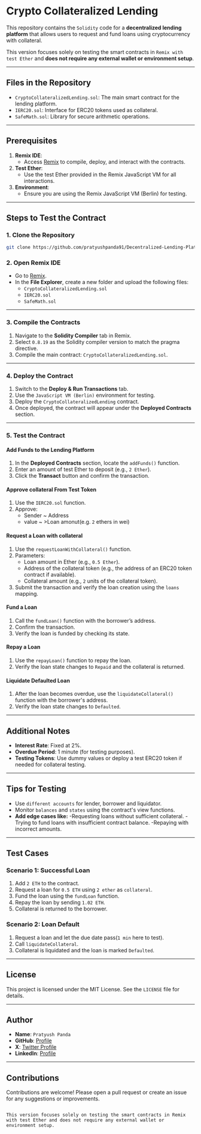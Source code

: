 # Crypto Collateralized Lending

This repository contains the `Solidity` code for a **decentralized lending platform** that allows users to request and fund loans using cryptocurrency with collateral. 

This version focuses solely on testing the smart contracts in `Remix with test Ether` and **does not require any external wallet or environment setup**.

---

## Files in the Repository

- `CryptoCollateralizedLending.sol`: The main smart contract for the lending platform.
- `IERC20.sol`: Interface for ERC20 tokens used as collateral.
- `SafeMath.sol`: Library for secure arithmetic operations.

---

## Prerequisites

1. **Remix IDE**:
   - Access [Remix](https://remix.ethereum.org/) to compile, deploy, and interact with the contracts.
2. **Test Ether**:
   - Use the test Ether provided in the Remix JavaScript VM for all interactions.
3. **Environment**:
   - Ensure you are using the Remix JavaScript VM (Berlin) for testing.

---

## Steps to Test the Contract

### 1. Clone the Repository
```bash
git clone https://github.com/pratyushpanda91/Decentralized-Lending-Platform.git
```

### 2. Open Remix IDE
- Go to [Remix](https://remix.ethereum.org/).
- In the **File Explorer**, create a new folder and upload the following files:
  - `CryptoCollateralizedLending.sol`
  - `IERC20.sol`
  - `SafeMath.sol`

---

### 3. Compile the Contracts
1. Navigate to the **Solidity Compiler** tab in Remix.
2. Select `0.8.19` as the Solidity compiler version to match the pragma directive.
3. Compile the main contract: `CryptoCollateralizedLending.sol`.

---

### 4. Deploy the Contract
1. Switch to the **Deploy & Run Transactions** tab.
2. Use the `JavaScript VM (Berlin)` environment for testing.
3. Deploy the `CryptoCollateralizedLending` contract.
4. Once deployed, the contract will appear under the **Deployed Contracts** section.

---

### 5. Test the Contract

#### Add Funds to the Lending Platform
1. In the **Deployed Contracts** section, locate the `addFunds()` function.
2. Enter an amount of test Ether to deposit (e.g., `2 Ether`).
3. Click the **Transact** button and confirm the transaction.

#### Approve collateral From Test Token
1. Use the `IERC20.sol` function.
2. Approve:
   - Sender ~ Address
   - value ~ >Loan amonut(e.g. `2` ethers in wei)
#### Request a Loan with collateral
1. Use the `requestLoanWithCollateral()` function.
2. Parameters:
   - Loan amount in Ether (e.g., `0.5 Ether`).
   - Address of the collateral token (e.g., the address of an ERC20 token contract if available).
   - Collateral amount (e.g., `2` units of the collateral token).
3. Submit the transaction and verify the loan creation using the `loans` mapping.

#### Fund a Loan
1. Call the `fundLoan()` function with the borrower’s address.
2. Confirm the transaction.
3. Verify the loan is funded by checking its state.

#### Repay a Loan
1. Use the `repayLoan()` function to repay the loan.
2. Verify the loan state changes to `Repaid` and the collateral is returned.

#### Liquidate Defaulted Loan
1. After the loan becomes overdue, use the `liquidateCollateral()` function with the borrower's address.
2. Verify the loan state changes to `Defaulted`.

---

## Additional Notes

- **Interest Rate**: Fixed at 2%.
- **Overdue Period**: 1 minute (for testing purposes).
- **Testing Tokens**: Use dummy values or deploy a test ERC20 token if needed for collateral testing.

---
## Tips for Testing
- Use `different accounts` for lender, borrower and liquidator.
- Monitor `balances` and `states` using the contract's view functions.
- **Add edge cases like:**
   -Requesting loans without sufficient collateral.
   -Trying to fund loans with insufficient contract balance.
   -Repaying with incorrect amounts.

---
## Test Cases
### Scenario 1: Successful Loan
1. Add `2 ETH` to the contract.
2. Request a loan for `0.5 ETH` using `2 ether` as `collateral`.
3. Fund the loan using the `fundLoan` function.
4. Repay the loan by sending `1.02 ETH`.
5. Collateral is returned to the borrower.
   
### Scenario 2: Loan Default
1. Request a loan and let the due date pass(`1 min` here to test).
2. Call `liquidateCollateral`.
3. Collateral is liquidated and the loan is marked `Defaulted`.

---
## License

This project is licensed under the MIT License. See the `LICENSE` file for details.

---

## Author

- **Name**: `Pratyush Panda`
- **GitHub**: [ Profile](https://github.com/pratyushpanda91)
- **X**: [Twitter Profile](https://x.com/pandapratyush91)
- **LinkedIn**: [Profile](https://www.linkedin.com/in/pratyushpanda91/)

---

## Contributions

Contributions are welcome! Please open a pull request or create an issue for any suggestions or improvements.
```

This version focuses solely on testing the smart contracts in Remix with test Ether and does not require any external wallet or environment setup.
